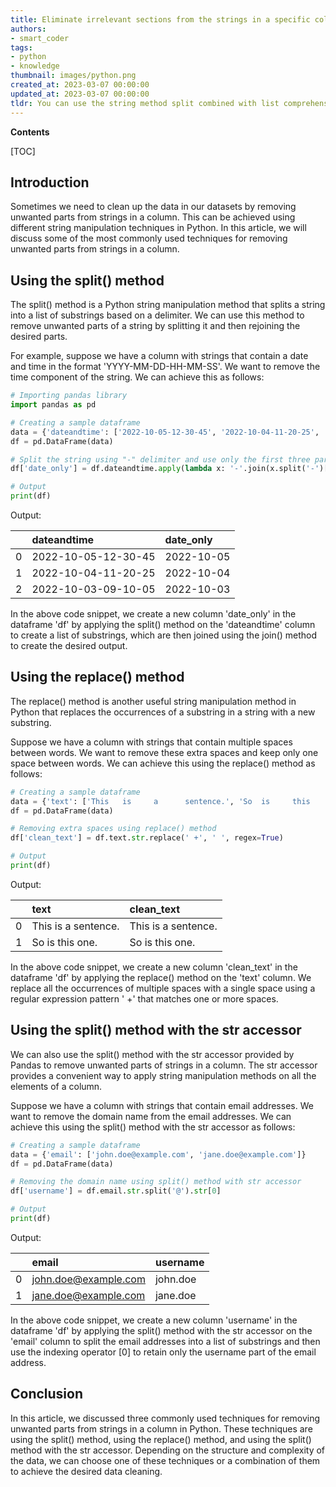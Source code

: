 ```yaml
---
title: Eliminate irrelevant sections from the strings in a specific column
authors:
- smart_coder
tags:
- python
- knowledge
thumbnail: images/python.png
created_at: 2023-03-07 00:00:00
updated_at: 2023-03-07 00:00:00
tldr: You can use the string method split combined with list comprehension to remove unwanted parts from strings in a column in Python.
---
```


**Contents**

[TOC]

## Introduction
Sometimes we need to clean up the data in our datasets by removing unwanted parts from strings in a column. This can be achieved using different string manipulation techniques in Python. In this article, we will discuss some of the most commonly used techniques for removing unwanted parts from strings in a column.

## Using the split() method
The split() method is a Python string manipulation method that splits a string into a list of substrings based on a delimiter. We can use this method to remove unwanted parts of a string by splitting it and then rejoining the desired parts.

For example, suppose we have a column with strings that contain a date and time in the format 'YYYY-MM-DD-HH-MM-SS'. We want to remove the time component of the string. We can achieve this as follows:

``` python
# Importing pandas library 
import pandas as pd

# Creating a sample dataframe 
data = {'dateandtime': ['2022-10-05-12-30-45', '2022-10-04-11-20-25', '2022-10-03-09-10-05']}
df = pd.DataFrame(data)

# Split the string using "-" delimiter and use only the first three parts
df['date_only'] = df.dateandtime.apply(lambda x: '-'.join(x.split('-')[:3]))

# Output
print(df)
```

Output:

|    | dateandtime         | date_only   |
|---:|:--------------------|:------------|
|  0 | 2022-10-05-12-30-45 | 2022-10-05  |
|  1 | 2022-10-04-11-20-25 | 2022-10-04  |
|  2 | 2022-10-03-09-10-05 | 2022-10-03  |

In the above code snippet, we create a new column 'date_only' in the dataframe 'df' by applying the split() method on the 'dateandtime' column to create a list of substrings, which are then joined using the join() method to create the desired output.

## Using the replace() method
The replace() method is another useful string manipulation method in Python that replaces the occurrences of a substring in a string with a new substring.

Suppose we have a column with strings that contain multiple spaces between words. We want to remove these extra spaces and keep only one space between words. We can achieve this using the replace() method as follows:

``` python
# Creating a sample dataframe
data = {'text': ['This   is     a      sentence.', 'So  is     this      one.']}
df = pd.DataFrame(data)

# Removing extra spaces using replace() method
df['clean_text'] = df.text.str.replace(' +', ' ', regex=True)

# Output
print(df)
```

Output:

|    | text                          | clean_text                   |
|---:|:------------------------------|:-----------------------------|
|  0 | This   is     a      sentence.| This is a sentence.          |
|  1 | So  is     this      one.     | So is this one.              |

In the above code snippet, we create a new column 'clean_text' in the dataframe 'df' by applying the replace() method on the 'text' column. We replace all the occurrences of multiple spaces with a single space using a regular expression pattern ' +' that matches one or more spaces.

## Using the split() method with the str accessor
We can also use the split() method with the str accessor provided by Pandas to remove unwanted parts of strings in a column. The str accessor provides a convenient way to apply string manipulation methods on all the elements of a column.

Suppose we have a column with strings that contain email addresses. We want to remove the domain name from the email addresses. We can achieve this using the split() method with the str accessor as follows:

``` python
# Creating a sample dataframe
data = {'email': ['john.doe@example.com', 'jane.doe@example.com']}
df = pd.DataFrame(data)

# Removing the domain name using split() method with str accessor
df['username'] = df.email.str.split('@').str[0]

# Output
print(df)
```

Output:

|    | email                 | username |
|---:|:---------------------|:---------|
|  0 | john.doe@example.com | john.doe |
|  1 | jane.doe@example.com | jane.doe |

In the above code snippet, we create a new column 'username' in the dataframe 'df' by applying the split() method with the str accessor on the 'email' column to split the email addresses into a list of substrings and then use the indexing operator [0] to retain only the username part of the email address.

## Conclusion
In this article, we discussed three commonly used techniques for removing unwanted parts from strings in a column in Python. These techniques are using the split() method, using the replace() method, and using the split() method with the str accessor. Depending on the structure and complexity of the data, we can choose one of these techniques or a combination of them to achieve the desired data cleaning.
